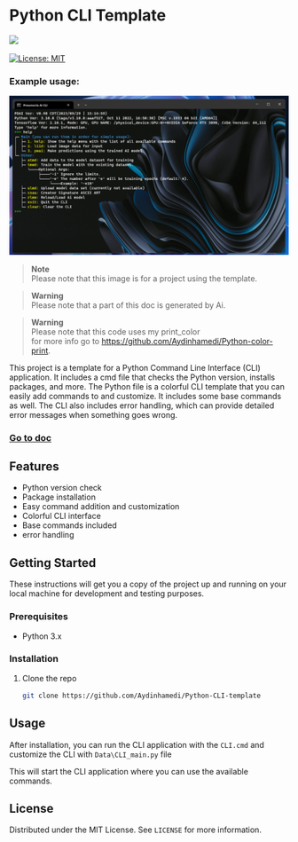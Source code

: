 # Python CLI Template
<img src="https://img.shields.io/badge/Python-FFD43B?style=for-the-badge&logo=python&logoColor=blue"/>

[![License: MIT](https://img.shields.io/badge/License-MIT-yellow.svg)](https://opensource.org/licenses/MIT)

### Example usage:

![Example](Screenshot.png)  

> **Note**\
>  Please note that this image is for a project using the template.

>  **Warning**\
>  Please note that a part of this doc is generated by Ai.

>  **Warning**\
>  Please note that this code uses my print_color\
>  for more info go to https://github.com/Aydinhamedi/Python-color-print.


This project is a template for a Python Command Line Interface (CLI) application. It includes a cmd file that checks the Python version, installs packages, and more. The Python file is a colorful CLI template that you can easily add commands to and customize. It includes some base commands as well.
The CLI also includes error handling, which can provide detailed error messages when something goes wrong.

### [Go to doc](doc.md)

## Features

- Python version check
- Package installation
- Easy command addition and customization
- Colorful CLI interface
- Base commands included
- error handling

## Getting Started

These instructions will get you a copy of the project up and running on your local machine for development and testing purposes.

### Prerequisites

- Python 3.x

### Installation

1. Clone the repo
   ```sh
   git clone https://github.com/Aydinhamedi/Python-CLI-template
   ```

## Usage

After installation, you can run the CLI application with the `CLI.cmd` and customize the CLI with `Data\CLI_main.py` file

This will start the CLI application where you can use the available commands.


## License

Distributed under the MIT License. See `LICENSE` for more information.
